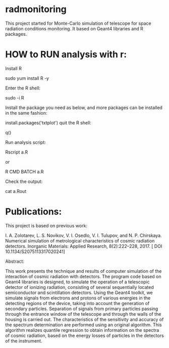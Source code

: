 # radmonitoring
This project started for Monte-Carlo simulation of telescope for space radiation conditions monitoring.
It based on Geant4 libraries and R packages.

# HOW to RUN analysis with r:

Install R

sudo yum install R -y

Enter the R shell:

  sudo -i R

Install the package you need as below, and more packages can be installed in the same fashion:

  install.packages('txtplot')
quit the R shell:

  q()

Run analysis script:

  Rscript a.R

or

  R CMD BATCH a.R
  
Check the output:

  cat a.Rout


# Publications:
This project is based on previous work:

I. A. Zolotarev, L. S. Novikov, V. I. Osedlo, V. I. Tulupov, and N. P. Chirskaya. Numerical simulation of metrological characteristics of cosmic radiation detectors. Inorganic Materials: Applied Research, 8(2):222–228, 2017. [ DOI 10.1134/S2075113317020241]

Abstract:

This work presents the technique and results of computer simulation of the interaction of cosmic radiation with detectors. 
The program code based on Geant4 libraries is designed, to simulate the operation of a telescopic detector of ionizing radiation,
consisting of several sequentially located semiconductor and scintillation detectors. Using the Geant4 toolkit, 
we simulate signals from electrons and protons of various energies in the detecting regions of the device, taking into account 
the generation of secondary particles. Separation of signals from primary particles passing through the entrance window of the telescope
and through the walls of the housing is carried out.  The characteristics of the sensitivity and accuracy
of the spectrum determination are performed using an original algorithm. This algorithm realizes quantile regression to obtain
information on the spectra of cosmic radiation, based on the energy losses of particles in the detectors of the instrument.

